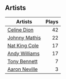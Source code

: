 ## Artists
Artists | Plays 
----- | -----: 
[Celine Dion](/artists/celine-dion-39068) | 42
[Johnny Mathis](/artists/johnny-mathis-14581) | 22
[Nat King Cole](/artists/nat-king-cole-3428) | 17
[Andy Williams](/artists/andy-williams-16425) | 17
[Tony Bennett](/artists/tony-bennett-2564) | 7
[Aaron Neville](/artists/aaron-neville-384) | 3

